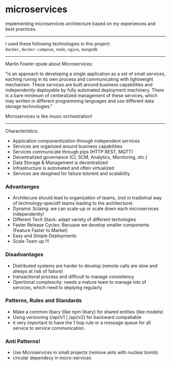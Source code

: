 # microservices

implementing microservices architecture based on my experiences and best practices.

<hr />

I used these following technologies in this project: <br />
`docker`, `docker-compose`, `node`, `nginx`, `mongodb`

<hr />

Martin Fowler qoute about Microservices:

"is an approach to developing a single application as a set of small services, eaching runnig in its own process and communicating with lightweight mechanism. These services are built around business capabilities and independently deployable by fully automated deployment machinery. There is a bare minimum of centeralized management of these services, which may wrriten in different programming languages and use different data storage technologies."

Microservices is like music orchestration!

<hr />

Characteristics:

-   Application componentization through independent services
-   Services are organized around business capabilities
-   Services communicate through pips (HTTP REST, MQTT)
-   Decentralized governance (CI, SCM, Analytics, Monitoring, etc.)
-   Data Storage & Management is decentralized
-   Infrastructure is automated and often virtualized
-   Services are desgined for failure tolorent and scalability

### Advantanges

-   Architecure should lead to organization of teams, (not in tradiotnal way of technology-specidif teams leading to the architecture)
-   Dynamic Sclaing: we can scale-up or scale down each microservices independently!
-   Different Tech Stack: adapt variety of different techologies
-   Faster Release Cycles: Becuase we develop smaller components (Feature Faster to Market)
-   Easy and Simple Deployments
-   Scale Team up !!!

### Disadvantages

-   Distributed systems are harder to develop (remote calls are slow and always at risk of failure)
-   transactional process and difficult to manage consistency
-   Opertional complexcity: needs a mature team to manage lots of services, which need to deplying regularly

### Patterns, Rules and Standards

-   Make a common libary (like npm libary) for shared entities (like models)
-   Using versioning (/api/v1 | /api/v2) for backward compatiable
-   it very important to have the 1 hop rule or
    a message queue for all service to service communication.

### Anti Patterns!

-   Use Microservices in small projects (remove ants with nuclear bomb)
-   circular dependecy in micro-services
